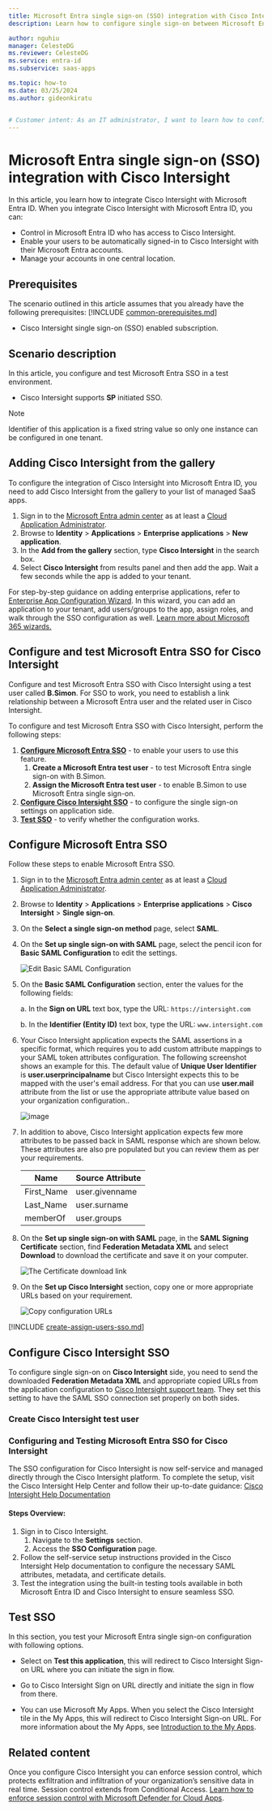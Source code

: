 ```yaml
---
title: Microsoft Entra single sign-on (SSO) integration with Cisco Intersight
description: Learn how to configure single sign-on between Microsoft Entra ID and Cisco Intersight.

author: nguhiu
manager: CelesteDG
ms.reviewer: CelesteDG
ms.service: entra-id
ms.subservice: saas-apps

ms.topic: how-to
ms.date: 03/25/2024
ms.author: gideonkiratu


# Customer intent: As an IT administrator, I want to learn how to configure single sign-on between Microsoft Entra ID and Cisco Intersight so that I can control who has access to Cisco Intersight, enable automatic sign-in with Microsoft Entra accounts, and manage my accounts in one central location.
---
```


# Microsoft Entra single sign-on (SSO) integration with Cisco Intersight

In this article,  you learn how to integrate Cisco Intersight with Microsoft Entra ID. When you integrate Cisco Intersight with Microsoft Entra ID, you can:

* Control in Microsoft Entra ID who has access to Cisco Intersight.
* Enable your users to be automatically signed-in to Cisco Intersight with their Microsoft Entra accounts.
* Manage your accounts in one central location.

## Prerequisites
The scenario outlined in this article assumes that you already have the following prerequisites:
[!INCLUDE [common-prerequisites.md](~/identity/saas-apps/includes/common-prerequisites.md)]
* Cisco Intersight single sign-on (SSO) enabled subscription.

## Scenario description

In this article,  you configure and test Microsoft Entra SSO in a test environment.

* Cisco Intersight supports **SP** initiated SSO.

> [!NOTE]
> Identifier of this application is a fixed string value so only one instance can be configured in one tenant.

## Adding Cisco Intersight from the gallery

To configure the integration of Cisco Intersight into Microsoft Entra ID, you need to add Cisco Intersight from the gallery to your list of managed SaaS apps.

1. Sign in to the [Microsoft Entra admin center](https://entra.microsoft.com) as at least a [Cloud Application Administrator](~/identity/role-based-access-control/permissions-reference.md#cloud-application-administrator).
1. Browse to **Identity** > **Applications** > **Enterprise applications** > **New application**.
1. In the **Add from the gallery** section, type **Cisco Intersight** in the search box.
1. Select **Cisco Intersight** from results panel and then add the app. Wait a few seconds while the app is added to your tenant.

  For step-by-step guidance on adding enterprise applications, refer to [Enterprise App Configuration Wizard](https://portal.office.com/AdminPortal/home?Q=Docs#/azureadappintegration). In this wizard, you can add an application to your tenant, add users/groups to the app, assign roles, and walk through the SSO configuration as well. [Learn more about Microsoft 365 wizards.](/microsoft-365/admin/misc/azure-ad-setup-guides)


<a name='configure-and-test-azure-ad-sso-for-cisco-intersight'></a>

## Configure and test Microsoft Entra SSO for Cisco Intersight

Configure and test Microsoft Entra SSO with Cisco Intersight using a test user called **B.Simon**. For SSO to work, you need to establish a link relationship between a Microsoft Entra user and the related user in Cisco Intersight.

To configure and test Microsoft Entra SSO with Cisco Intersight, perform the following steps:

1. **[Configure Microsoft Entra SSO](#configure-azure-ad-sso)** - to enable your users to use this feature.
    1. **Create a Microsoft Entra test user** - to test Microsoft Entra single sign-on with B.Simon.
    1. **Assign the Microsoft Entra test user** - to enable B.Simon to use Microsoft Entra single sign-on.
1. **[Configure Cisco Intersight SSO](#configure-cisco-intersight-sso)** - to configure the single sign-on settings on application side.
1. **[Test SSO](#test-sso)** - to verify whether the configuration works.

<a name='configure-azure-ad-sso'></a>

## Configure Microsoft Entra SSO

Follow these steps to enable Microsoft Entra SSO.

1. Sign in to the [Microsoft Entra admin center](https://entra.microsoft.com) as at least a [Cloud Application Administrator](~/identity/role-based-access-control/permissions-reference.md#cloud-application-administrator).
1. Browse to **Identity** > **Applications** > **Enterprise applications** > **Cisco Intersight** > **Single sign-on**.
1. On the **Select a single sign-on method** page, select **SAML**.
1. On the **Set up single sign-on with SAML** page, select the pencil icon for **Basic SAML Configuration** to edit the settings.

   ![Edit Basic SAML Configuration](common/edit-urls.png)

1. On the **Basic SAML Configuration** section, enter the values for the following fields:

	a. In the **Sign on URL** text box, type the URL:
    `https://intersight.com`

    b. In the **Identifier (Entity ID)** text box, type the URL:
    `www.intersight.com`

1. Your Cisco Intersight application expects the SAML assertions in a specific format, which requires you to add custom attribute mappings to your SAML token attributes configuration. The following screenshot shows an example for this. The default value of **Unique User Identifier** is **user.userprincipalname** but Cisco Intersight expects this to be mapped with the user's email address. For that you can use **user.mail** attribute from the list or use the appropriate attribute value based on your organization configuration..

	![image](common/default-attributes.png)

1. In addition to above, Cisco Intersight application expects few more attributes to be passed back in SAML response which are shown below. These attributes are also pre populated but you can review them as per your requirements.
	
	| Name |  Source Attribute|
	| -------------- | --------- |
	| First_Name | user.givenname |
	| Last_Name | user.surname |
	| memberOf | user.groups |

1. On the **Set up single sign-on with SAML** page, in the **SAML Signing Certificate** section,  find **Federation Metadata XML** and select **Download** to download the certificate and save it on your computer.

	![The Certificate download link](common/metadataxml.png)

1. On the **Set up Cisco Intersight** section, copy one or more appropriate URLs based on your requirement.

	![Copy configuration URLs](common/copy-configuration-urls.png)

<a name='create-an-azure-ad-test-user'></a>

[!INCLUDE [create-assign-users-sso.md](~/identity/saas-apps/includes/create-assign-users-sso.md)]

## Configure Cisco Intersight SSO

To configure single sign-on on **Cisco Intersight** side, you need to send the downloaded **Federation Metadata XML** and appropriate copied URLs from the application configuration to [Cisco Intersight support team](mailto:intersight-feedback@cisco.com). They set this setting to have the SAML SSO connection set properly on both sides.

### Create Cisco Intersight test user

### Configuring and Testing Microsoft Entra SSO for Cisco Intersight

The SSO configuration for Cisco Intersight is now self-service and managed directly through the Cisco Intersight platform. To complete the setup, visit the Cisco Intersight Help Center and follow their up-to-date guidance: [Cisco Intersight Help Documentation](https://www.intersight.com/help/saas)

#### Steps Overview:
1. Sign in to Cisco Intersight.
    1. Navigate to the **Settings** section.
    1. Access the **SSO Configuration** page.
1. Follow the self-service setup instructions provided in the Cisco Intersight Help documentation to configure the necessary SAML attributes, metadata, and certificate details.
1. Test the integration using the built-in testing tools available in both Microsoft Entra ID and Cisco Intersight to ensure seamless SSO.

## Test SSO 

In this section, you test your Microsoft Entra single sign-on configuration with following options. 

* Select on **Test this application**, this will redirect to Cisco Intersight Sign-on URL where you can initiate the sign in flow. 

* Go to Cisco Intersight Sign on URL directly and initiate the sign in flow from there.

* You can use Microsoft My Apps. When you select the Cisco Intersight tile in the My Apps, this will redirect to Cisco Intersight Sign-on URL. For more information about the My Apps, see [Introduction to the My Apps](https://support.microsoft.com/account-billing/sign-in-and-start-apps-from-the-my-apps-portal-2f3b1bae-0e5a-4a86-a33e-876fbd2a4510).


## Related content

Once you configure Cisco Intersight you can enforce session control, which protects exfiltration and infiltration of your organization’s sensitive data in real time. Session control extends from Conditional Access. [Learn how to enforce session control with Microsoft Defender for Cloud Apps](/cloud-app-security/proxy-deployment-any-app).
